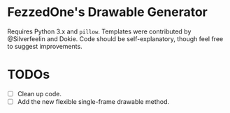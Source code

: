 # FezzedOne's Drawable Generator

Requires Python 3.x and `pillow`. Templates were contributed by @Silverfeelin and Dokie. Code should be self-explanatory, though feel free to suggest improvements.

# TODOs

- [ ] Clean up code.
- [ ] Add the new flexible single-frame drawable method.